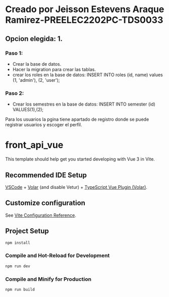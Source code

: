 # Creado por Jeisson Estevens Araque Ramirez-PREELEC2202PC-TDS0033
## Opcion elegida: 1.

### Paso 1:
- Crear la base de datos.
- Hacer la migration para crear las tablas.
- crear los roles en la base de datos: INSERT INTO roles (id, name) values (1, 'admin'), (2, 'user');
### Paso 2:
- Crear los semestres en la base de datos: INSERT INTO semester (id) VALUES(1),(2);

Para los usuarios la pgina tiene apartado de registro donde se puede registrar usuarios y escoger el perfil.

# front_api_vue

This template should help get you started developing with Vue 3 in Vite.

## Recommended IDE Setup

[VSCode](https://code.visualstudio.com/) + [Volar](https://marketplace.visualstudio.com/items?itemName=Vue.volar) (and disable Vetur) + [TypeScript Vue Plugin (Volar)](https://marketplace.visualstudio.com/items?itemName=Vue.vscode-typescript-vue-plugin).

## Customize configuration

See [Vite Configuration Reference](https://vitejs.dev/config/).

## Project Setup

```sh
npm install
```

### Compile and Hot-Reload for Development

```sh
npm run dev
```

### Compile and Minify for Production

```sh
npm run build
```
